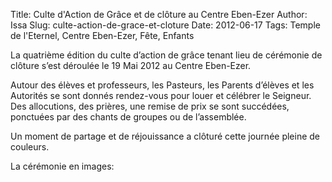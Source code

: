 Title: Culte d'Action de Grâce et de clôture au Centre Eben-Ezer
Author: Issa
Slug: culte-action-de-grace-et-cloture
Date: 2012-06-17
Tags: Temple de l'Eternel, Centre Eben-Ezer, Fête, Enfants

La quatrième édition du culte d’action de grâce tenant lieu de cérémonie de
clôture s’est déroulée le 19 Mai 2012 au Centre Eben-Ezer.

Autour des élèves et professeurs, les Pasteurs, les Parents d’élèves et les
Autorités se sont donnés rendez-vous pour louer et célébrer le Seigneur. Des
allocutions, des prières, une remise de prix se sont succédées, ponctuées par
des chants de groupes ou de l’assemblée.

Un moment de partage et de réjouissance a clôturé cette journée pleine de
couleurs.

La cérémonie en images:
<div id="set:72157630076739526" class="galleria"></div>
